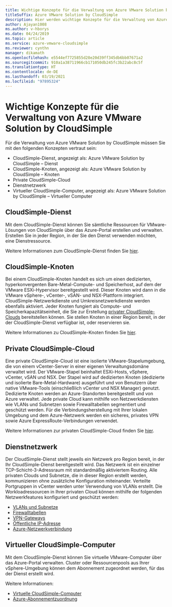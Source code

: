 ```yaml
---
title: Wichtige Konzepte für die Verwaltung von Azure VMware Solution by CloudSimple
titleSuffix: Azure VMware Solution by CloudSimple
description: Hier werden wichtige Konzepte für die Verwaltung von Azure VMware Solution by CloudSimple beschrieben.
author: Ajayan1008
ms.author: v-hborys
ms.date: 04/24/2019
ms.topic: article
ms.service: azure-vmware-cloudsimple
ms.reviewer: cynthn
manager: dikamath
ms.openlocfilehash: e5544ef7725855d28e20d39ff345db6bb07671a2
ms.sourcegitcommit: 910a1a38711966cb171050db245fc3b22abc8c5f
ms.translationtype: HT
ms.contentlocale: de-DE
ms.lasthandoff: 03/19/2021
ms.locfileid: "97895324"
---
```

# <a name="key-concepts-for-administration-of-azure-vmware-solutions-by-cloudsimple"></a>Wichtige Konzepte für die Verwaltung von Azure VMware Solution by CloudSimple

Für die Verwaltung von Azure VMware Solution by CloudSimple müssen Sie mit den folgenden Konzepten vertraut sein:

* CloudSimple-Dienst, angezeigt als: Azure VMware Solution by CloudSimple – Dienst
* CloudSimple-Knoten, angezeigt als: Azure VMware Solution by CloudSimple – Knoten
* Private CloudSimple-Cloud
* Dienstnetzwerk
* Virtueller CloudSimple-Computer, angezeigt als: Azure VMware Solution by CloudSimple – Virtueller Computer

## <a name="cloudsimple-service"></a>CloudSimple-Dienst

Mit dem CloudSimple-Dienst können Sie sämtliche Ressourcen für VMware-Lösungen von CloudSimple über das Azure-Portal erstellen und verwalten. Erstellen Sie in jeder Region, in der Sie den Dienst verwenden möchten, eine Dienstressource.

Weitere Informationen zum CloudSimple-Dienst finden Sie [hier](cloudsimple-service.md).

## <a name="cloudsimple-node"></a>CloudSimple-Knoten

Bei einem CloudSimple-Knoten handelt es sich um einen dedizierten, hyperkonvergenten Bare-Metal-Compute- und Speicherhost, auf dem der VMware ESXi-Hypervisor bereitgestellt wird. Dieser Knoten wird dann in die VMware vSphere-, vCenter-, vSAN- und NSX-Plattform integriert. CloudSimple-Netzwerkdienste und Umkreisnetzwerkdienste werden ebenfalls aktiviert. Jeder Knoten fungiert als Compute- und Speicherkapazitätseinheit, die Sie zur Erstellung [privater CloudSimple-Clouds](cloudsimple-private-cloud.md) bereitstellen können. Sie stellen Knoten in einer Region bereit, in der der CloudSimple-Dienst verfügbar ist, oder reservieren sie.

Weitere Informationen zu CloudSimple-Knoten finden Sie [hier](cloudsimple-node.md).

## <a name="cloudsimple-private-cloud"></a>Private CloudSimple-Cloud

Eine private CloudSimple-Cloud ist eine isolierte VMware-Stapelumgebung, die von einem vCenter-Server in einer eigenen Verwaltungsdomäne verwaltet wird. Der VMware-Stapel beinhaltet ESXi-Hosts, vSphere, vCenter, vSAN und NSX. Der Stapel wird auf dedizierten Knoten (dedizierte und isolierte Bare-Metal-Hardware) ausgeführt und von Benutzern über native VMware-Tools (einschließlich vCenter und NSX Manager) genutzt. Dedizierte Knoten werden an Azure-Standorten bereitgestellt und von Azure verwaltet. Jede private Cloud kann mithilfe von Netzwerkdiensten wie VLANs und Subnetzen sowie Firewalltabellen segmentiert und geschützt werden. Für die Verbindungsherstellung mit Ihrer lokalen Umgebung und dem Azure-Netzwerk werden ein sicheres, privates VPN sowie Azure ExpressRoute-Verbindungen verwendet.

Weitere Informationen zur privaten CloudSimple-Cloud finden Sie [hier](cloudsimple-private-cloud.md).

## <a name="service-networking"></a>Dienstnetzwerk

Der CloudSimple-Dienst stellt jeweils ein Netzwerk pro Region bereit, in der Ihr CloudSimple-Dienst bereitgestellt wird. Das Netzwerk ist ein einzelner TCP-Schicht-3-Adressraum mit standardmäßig aktiviertem Routing. Alle privaten Clouds und Subnetze, die in dieser Region erstellt werden, kommunizieren ohne zusätzliche Konfiguration miteinander. Verteilte Portgruppen in vCenter werden unter Verwendung von VLANs erstellt. Die Workloadressourcen in Ihrer privaten Cloud können mithilfe der folgenden Netzwerkfeatures konfiguriert und geschützt werden:

* [VLANs und Subnetze](cloudsimple-vlans-subnets.md)
* [Firewalltabellen](cloudsimple-firewall-tables.md)
* [VPN-Gateways](cloudsimple-vpn-gateways.md)
* [Öffentliche IP-Adresse](cloudsimple-public-ip-address.md)
* [Azure-Netzwerkverbindung](cloudsimple-azure-network-connection.md)

## <a name="cloudsimple-virtual-machine"></a>Virtueller CloudSimple-Computer

Mit dem CloudSimple-Dienst können Sie virtuelle VMware-Computer über das Azure-Portal verwalten. Cluster oder Ressourcenpools aus Ihrer vSphere-Umgebung können dem Abonnement zugeordnet werden, für das der Dienst erstellt wird.

Weitere Informationen:

* [Virtuelle CloudSimple-Computer](cloudsimple-virtual-machines.md)
* [Azure-Abonnementzuordnung](./azure-subscription-mapping.md)
